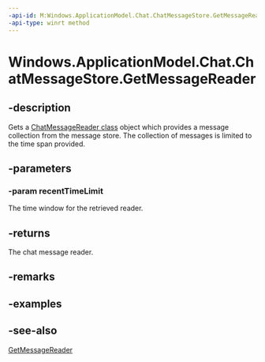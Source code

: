 ```yaml
---
-api-id: M:Windows.ApplicationModel.Chat.ChatMessageStore.GetMessageReader(Windows.Foundation.TimeSpan)
-api-type: winrt method
---
```


<!-- Method syntax
public Windows.ApplicationModel.Chat.ChatMessageReader GetMessageReader(Windows.Foundation.TimeSpan recentTimeLimit)
-->

# Windows.ApplicationModel.Chat.ChatMessageStore.GetMessageReader

## -description
Gets a [ChatMessageReader class](chatmessagereader.md) object which provides a message collection from the message store. The collection of messages is limited to the time span provided.

## -parameters
### -param recentTimeLimit
The time window for the retrieved reader.

## -returns
The chat message reader.

## -remarks

## -examples

## -see-also
[GetMessageReader](chatmessagestore_getmessagereader_1198599356.md)